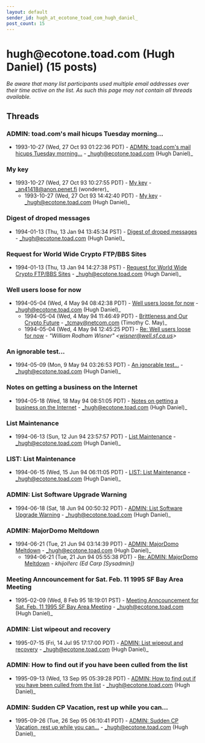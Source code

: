 ```yaml
---
layout: default
sender_id: hugh_at_ecotone_toad_com_hugh_daniel_
post_count: 15
---
```


# hugh<span>@</span>ecotone.toad.com (Hugh Daniel) (15 posts)

_Be aware that many list participants used multiple email addresses over their time active on the list. As such this page may not contain all threads available._

## Threads

### ADMIN: toad.com's mail hicups Tuesday morning...
+ 1993-10-27 (Wed, 27 Oct 93 01:22:36 PDT) - [ADMIN: toad.com's mail hicups Tuesday morning...](/archive/1993/10/54af3b911e90a7e61016a08dc2696d49d4ac898178d2a9c38bcea74a3948e764) - _hugh@ecotone.toad.com (Hugh Daniel)_

### My key
+ 1993-10-27 (Wed, 27 Oct 93 10:27:55 PDT) - [My key](/archive/1993/10/2381ac88314744d55ca5f02a3facdb637bd84702993330500c960bc1cd15d79f) - _an41418@anon.penet.fi (wonderer)_
  + 1993-10-27 (Wed, 27 Oct 93 14:42:40 PDT) - [My key](/archive/1993/10/b8806cd8033d67d19d6e27e98158843693dd23264d03560b98f6906207c3fdb3) - _hugh@ecotone.toad.com (Hugh Daniel)_

### Digest of droped messages
+ 1994-01-13 (Thu, 13 Jan 94 13:45:34 PST) - [Digest of droped messages](/archive/1994/01/78211c56eac2f0bb6fd93ac9ad77cab9643f2cb94f92c3cad34adde62ca66e09) - _hugh@ecotone.toad.com (Hugh Daniel)_

### Request for World Wide Crypto FTP/BBS Sites
+ 1994-01-13 (Thu, 13 Jan 94 14:27:38 PST) - [Request for World Wide Crypto FTP/BBS Sites](/archive/1994/01/901cbdd2506baace43cdb097b6292cd8797b5ba86d0d31913f84892f449a5285) - _hugh@ecotone.toad.com (Hugh Daniel)_

### Well users loose for now
+ 1994-05-04 (Wed, 4 May 94 08:42:38 PDT) - [Well users loose for now](/archive/1994/05/df9d0ce1c9c26dbeec19ca0ba1384dda0706bc3b7dc9d59f8284f203e49adcf3) - _hugh@ecotone.toad.com (Hugh Daniel)_
  + 1994-05-04 (Wed, 4 May 94 11:46:49 PDT) - [Brittleness and Our Crypto Future](/archive/1994/05/c3019b82be6702be68ceb3c4d04ea0608926be626a26792843eb2cfaa6ffcb60) - _tcmay@netcom.com (Timothy C. May)_
  + 1994-05-04 (Wed, 4 May 94 12:45:25 PDT) - [Re: Well users loose for now](/archive/1994/05/4927f39b60dd2910ffe6748934f94e95d4b3bef80ab776b6319e8b12dc5a9244) - _"William Rodham Wisner" \<wisner@well.sf.ca.us\>_

### An ignorable test...
+ 1994-05-09 (Mon, 9 May 94 03:26:53 PDT) - [An ignorable test...](/archive/1994/05/15c93a6df1f02e21ec00c3fbfa6e5e928e92e65902af28837451670e52d4c1bc) - _hugh@ecotone.toad.com (Hugh Daniel)_

### Notes on getting a business on the Internet
+ 1994-05-18 (Wed, 18 May 94 08:51:05 PDT) - [Notes on getting a business on the Internet](/archive/1994/05/9cd2de53d31b59284a7474fffe1ff2a58bc20b82736a9339bacecb58ec66b99a) - _hugh@ecotone.toad.com (Hugh Daniel)_

### List Maintenance
+ 1994-06-13 (Sun, 12 Jun 94 23:57:57 PDT) - [List Maintenance](/archive/1994/06/642edadeb9475acb9157d26094e877917659256f786a3db772b2d7f15a0d00b2) - _hugh@ecotone.toad.com (Hugh Daniel)_

### LIST: List Maintenance
+ 1994-06-15 (Wed, 15 Jun 94 06:11:05 PDT) - [LIST: List Maintenance](/archive/1994/06/d4e6e7aa15484fab31d10cd5f53391a9ded1c700d1a21488aa2ad892c6ddb930) - _hugh@ecotone.toad.com (Hugh Daniel)_

### ADMIN: List Software Upgrade Warning
+ 1994-06-18 (Sat, 18 Jun 94 00:50:32 PDT) - [ADMIN: List Software Upgrade Warning](/archive/1994/06/11020c3b783946033b2f0f3adc13301e7c269b5c4394c9d5354fde69ba5575f3) - _hugh@ecotone.toad.com (Hugh Daniel)_

### ADMIN: MajorDomo Meltdown
+ 1994-06-21 (Tue, 21 Jun 94 03:14:39 PDT) - [ADMIN: MajorDomo Meltdown](/archive/1994/06/c01e59cea5313888db3c8da4ec5336f4386efffeb9208315bbb739320f9ef89c) - _hugh@ecotone.toad.com (Hugh Daniel)_
  + 1994-06-21 (Tue, 21 Jun 94 05:55:38 PDT) - [Re: ADMIN: MajorDomo Meltdown](/archive/1994/06/7e63d39945efea8ccd7822fbc867d66dd5526e755d0abbc9df669150cdfbd2d0) - _khijol!erc (Ed Carp [Sysadmin])_

### Meeting Anncouncement for Sat. Feb. 11 1995 SF Bay Area Meeting
+ 1995-02-09 (Wed, 8 Feb 95 18:19:01 PST) - [Meeting Anncouncement for Sat. Feb. 11 1995 SF Bay Area Meeting](/archive/1995/02/c1d272140c7ef057eb965009ef2473997f88dd23ddfeff3a0046c9dcfffdfe5a) - _hugh@ecotone.toad.com (Hugh Daniel)_

### ADMIN: List wipeout and recovery
+ 1995-07-15 (Fri, 14 Jul 95 17:17:00 PDT) - [ADMIN: List wipeout and recovery](/archive/1995/07/a30f75731077b84f214af8ff8f6931734362b83f24f0ea9573ca754a053791f2) - _hugh@ecotone.toad.com (Hugh Daniel)_

### ADMIN: How to find out if you have been culled from the list
+ 1995-09-13 (Wed, 13 Sep 95 05:39:28 PDT) - [ADMIN: How to find out if you have been culled from the list](/archive/1995/09/83fec4bf9bd3bcc29ccb8b1a9f3c9383d6c7bbdb3a32ee20dad597848ab478a1) - _hugh@ecotone.toad.com (Hugh Daniel)_

### ADMIN:  Sudden CP Vacation, rest up while you can...
+ 1995-09-26 (Tue, 26 Sep 95 06:10:41 PDT) - [ADMIN:  Sudden CP Vacation, rest up while you can...](/archive/1995/09/4ae95d9bf3d8da1324734537c6219f074e93e7a1795259b28a11c0ba779791c2) - _hugh@ecotone.toad.com (Hugh Daniel)_

